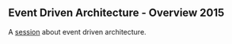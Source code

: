## Event Driven Architecture - Overview 2015

A [session](http://webjedi.io/event-driven-overview/) about event driven architecture.
